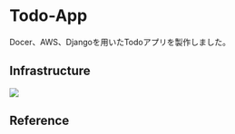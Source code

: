 # Todo-App
Docer、AWS、Djangoを用いたTodoアプリを製作しました。


## Infrastructure
![](https://user-images.githubusercontent.com/87218628/145961368-510f1b40-7187-4271-9bb2-2fadcbd43c84.jpg)


## Reference
